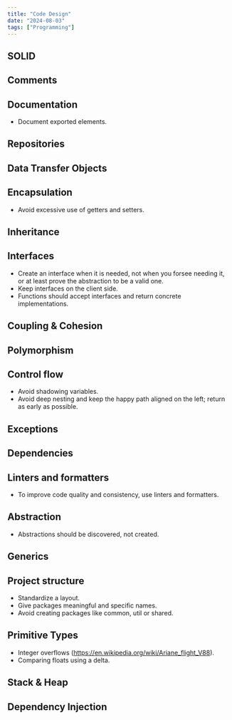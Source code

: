 ```yaml
---
title: "Code Design"
date: "2024-08-03"
tags: ["Programming"]
---
```



## SOLID


## Comments

## Documentation
- Document exported elements.


## Repositories


## Data Transfer Objects


## Encapsulation
- Avoid excessive use of getters and setters.


## Inheritance


## Interfaces
- Create an interface when it is needed, not when you forsee needing it, or at least prove the abstraction to be a valid one.
- Keep interfaces on the client side.
- Functions should accept interfaces and return concrete implementations.

## Coupling & Cohesion


## Polymorphism


## Control flow
- Avoid shadowing variables.
- Avoid deep nesting and keep the happy path aligned on the left; return as early as possible.

## Exceptions


## Dependencies


## Linters and formatters
- To improve code quality and consistency, use linters and formatters.

## Abstraction
- Abstractions should be discovered, not created.


## Generics

## Project structure
- Standardize a layout.
- Give packages meaningful and specific names.
- Avoid creating packages like common, util or shared.


## Primitive Types
- Integer overflows (https://en.wikipedia.org/wiki/Ariane_flight_V88).
- Comparing floats using a delta.


## Stack & Heap


## Dependency Injection


